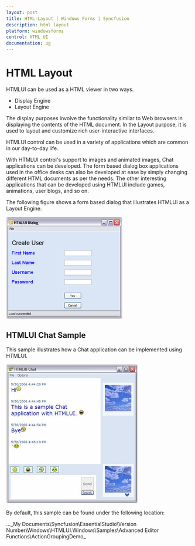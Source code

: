 ```yaml
---
layout: post
title: HTML-Layout | Windows Forms | Syncfusion
description: html layout
platform: windowsforms
control: HTML UI
documentation: ug
---
```


# HTML Layout

HTMLUI can be used as a HTML viewer in two ways.

* Display Engine
* Layout Engine



The display purposes involve the functionality similar to Web browsers in displaying the contents of the HTML document. In the Layout purpose, it is used to layout and customize rich user-interactive interfaces.

HTMLUI control can be used in a variety of applications which are common in our day-to-day life. 

With HTMLUI control's support to images and animated images, Chat applications can be developed. The form based dialog box applications used in the office desks can also be developed at ease by simply changing different HTML documents as per the needs. The other interesting applications that can be developed using HTMLUI include games, animations, user blogs, and so on.

The following figure shows a form based dialog that illustrates HTMLUI as a Layout Engine.



![](HTML-Layout_images/HTML-Layout_img1.png)



## HTMLUI Chat Sample

This sample illustrates how a Chat application can be implemented using HTMLUI.

![](HTML-Layout_images/HTML-Layout_img2.jpeg)





By default, this sample can be found under the following location:

...\_My Documents\Syncfusion\EssentialStudio\Version Number\Windows\HTMLUI.Windows\Samples\Advanced Editor Functions\ActionGroupingDemo_

